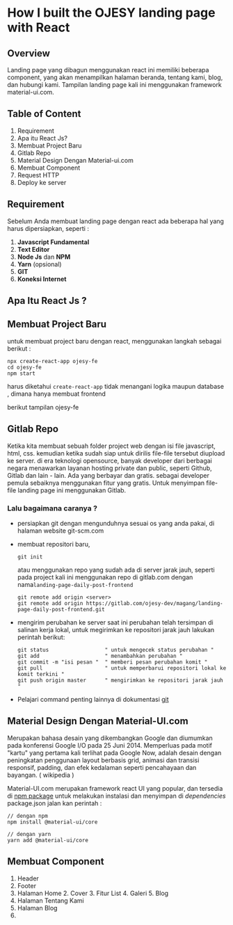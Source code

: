 # How I built the OJESY landing page with React

## Overview
Landing page yang dibagun menggunakan react ini memiliki beberapa component, yang akan menampilkan  halaman beranda, tentang kami, blog, dan hubungi kami. Tampilan landing page kali ini menggunakan framework material-ui.com.
## Table of Content 
1. Requirement
2. Apa itu React Js?
2. Membuat Project Baru
3. Gitlab Repo
3. Material Design Dengan Material-ui.com
4. Membuat Component
5. Request HTTP
6. Deploy ke server

## Requirement
Sebelum Anda membuat landing page dengan react ada beberapa hal yang harus dipersiapkan, seperti :

1. **Javascript Fundamental**
2. **Text Editor** 
3. **Node Js** dan **NPM**
4. **Yarn** (opsional)
5. **GIT**
6. **Koneksi Internet**

## Apa Itu React Js ?

## Membuat Project Baru 
untuk membuat project baru dengan react, menggunakan langkah sebagai berikut :

    npx create-react-app ojesy-fe
    cd ojesy-fe
    npm start

harus diketahui `create-react-app` tidak menangani logika maupun database , dimana hanya membuat frontend 

berikut tampilan ojesy-fe

## Gitlab Repo
Ketika kita membuat sebuah folder project web dengan isi file javascript, html, css. kemudian ketika sudah siap untuk dirilis file-file tersebut diupload ke server. di era teknologi opensource,  banyak developer dari berbagai negara menawarkan layanan hosting private dan public, seperti Github, Gitlab dan lain - lain. Ada yang berbayar dan gratis. sebagai developer pemula sebaiknya menggunakan fitur yang gratis. Untuk menyimpan file-file landing page ini menggunakan Gitlab.

### **Lalu bagaimana caranya ?**

* persiapkan git dengan mengunduhnya sesuai os yang anda pakai, di halaman website git-scm.com

* membuat repositori baru, 
    
    ``` 
    git init 
    ```

    atau menggunakan repo yang sudah ada di server jarak jauh, seperti pada project kali ini menggunakan repo di gitlab.com dengan nama`landing-page-daily-post-frontend`

    ```
    git remote add origin <server>
    git remote add origin https://gitlab.com/ojesy-dev/magang/landing-page-daily-post-frontend.git
    ```
* mengirim perubahan ke server
saat ini perubahan telah tersimpan di salinan kerja lokal, untuk megirimkan ke repositori jarak jauh lakukan perintah berikut:
    ```
    git status                  " untuk mengecek status perubahan "
    git add                     " menambahkan perubahan "
    git commit -m "isi pesan "  " memberi pesan perubahan komit "
    git pull                    " untuk memperbarui repositori lokal ke komit terkini "
    git push origin master      " mengirimkan ke repositori jarak jauh "
    ``` 
* Pelajari command penting lainnya di dokumentasi [git](https://git-scm.com/book/id/v1/Memulai-Git-Dasar-Git)

## Material Design Dengan Material-UI.com 

Merupakan bahasa desain yang dikembangkan Google dan diumumkan pada konferensi Google I/O pada 25 Juni 2014. Memperluas pada motif "kartu" yang pertama kali terlihat pada Google Now, adalah desain dengan peningkatan penggunaan layout berbasis grid, animasi dan transisi responsif, padding, dan efek kedalaman seperti pencahayaan dan bayangan. ( wikipedia )

Material-UI.com 
merupakan framework react UI yang popular, dan tersedia di [npm package](https://www.npmjs.com/package/@material-ui/core) 
untuk melakukan instalasi dan menyimpan di *dependencies* package.json jalan kan perintah :

    // dengan npm
    npm install @material-ui/core
    
    // dengan yarn
    yarn add @material-ui/core
    
## Membuat Component
1. Header
2. Footer
1. Halaman Home 
    2. Cover
    3. Fitur List
    4. Galeri
    5. Blog
2. Halaman Tentang Kami
3. Halaman Blog
4.













